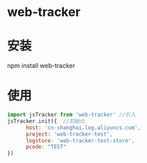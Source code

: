 # web-tracker

# 安装
npm install web-tracker

# 使用
```javascript
import jsTracker from 'web-tracker' //引入
jsTracker.init({  //初始化
      host: 'cn-shanghai.log.aliyuncs.com',
      project: 'web-tracker-test',
      logstore: 'web-tracker-test-store',
      pcode: "TEST"
})
```
